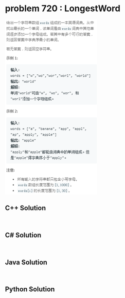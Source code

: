 
# problem 720 : LongestWord

<img src="https://github.com/Peefy/PeefyLeetCode/blob/master/doc/701-800/720.LongestWord/problem.png"/>

## C++ Solution

```c++



```

## C# Solution

```csharp



```

## Java Solution

```java



```

## Python Solution

```python



```





